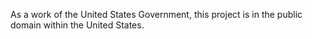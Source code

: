 As a work of the United States Government, this project is in the public domain within the United States.
